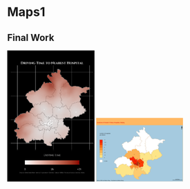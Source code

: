 # Maps1
## Final Work
<img src="Driving Time.png" width="40%">
<img src="District.png" width="40%">
